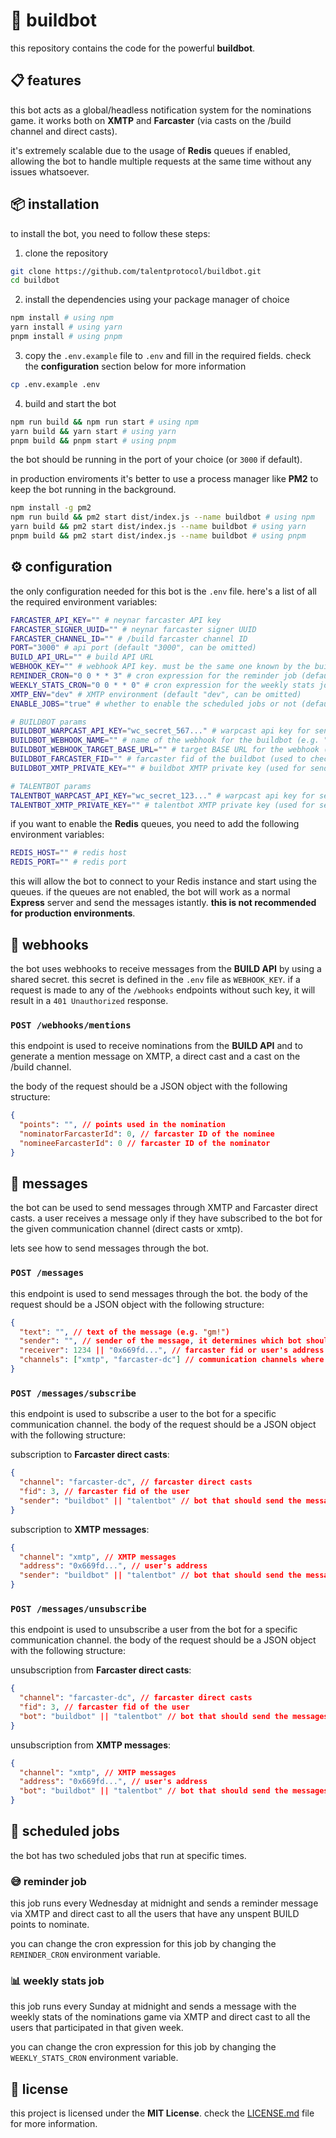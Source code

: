 # 🤖 buildbot

this repository contains the code for the powerful **buildbot**.

## 📋 features

this bot acts as a global/headless notification system for the nominations game. it works both on **XMTP** and **Farcaster** (via casts on the /build channel and direct casts).

it's extremely scalable due to the usage of **Redis** queues if enabled, allowing the bot to handle multiple requests at the same time without any issues whatsoever.

## 📦 installation

to install the bot, you need to follow these steps:

1. clone the repository

```bash
git clone https://github.com/talentprotocol/buildbot.git
cd buildbot
```

2. install the dependencies using your package manager of choice

```bash
npm install # using npm
yarn install # using yarn
pnpm install # using pnpm
```

3. copy the `.env.example` file to `.env` and fill in the required fields. check the **configuration** section below for more information

```bash
cp .env.example .env
```

4. build and start the bot

```bash
npm run build && npm run start # using npm
yarn build && yarn start # using yarn
pnpm build && pnpm start # using pnpm
```

the bot should be running in the port of your choice (or `3000` if default).

in production enviroments it's better to use a process manager like **PM2** to keep the bot running in the background.

```bash
npm install -g pm2
npm run build && pm2 start dist/index.js --name buildbot # using npm
yarn build && pm2 start dist/index.js --name buildbot # using yarn
pnpm build && pm2 start dist/index.js --name buildbot # using pnpm
```

## ⚙️ configuration

the only configuration needed for this bot is the `.env` file. here's a list of all the required environment variables:

```bash
FARCASTER_API_KEY="" # neynar farcaster API key
FARCASTER_SIGNER_UUID="" # neynar farcaster signer UUID
FARCASTER_CHANNEL_ID="" # /build farcaster channel ID
PORT="3000" # api port (default "3000", can be omitted)
BUILD_API_URL="" # build API URL
WEBHOOK_KEY="" # webhook API key. must be the same one known by the build API
REMINDER_CRON="0 0 * * 3" # cron expression for the reminder job (default "0 0 * * 3", can be omitted)
WEEKLY_STATS_CRON="0 0 * * 0" # cron expression for the weekly stats job (default "0 0 * * 0", can be omitted)
XMTP_ENV="dev" # XMTP environment (default "dev", can be omitted)
ENABLE_JOBS="true" # whether to enable the scheduled jobs or not (default "true", can be omitted)

# BUILDBOT params
BUILDBOT_WARPCAST_API_KEY="wc_secret_567..." # warpcast api key for sending direct casts using buildbot
BUILDBOT_WEBHOOK_NAME="" # name of the webhook for the buildbot (e.g. "buildbot-mentions-webhook") that needs to be published for sending casts and replies
BUILDBOT_WEBHOOK_TARGET_BASE_URL="" # target BASE URL for the webhook (e.g. "https://buildbot.example.com")
BUILDBOT_FARCASTER_FID="" # farcaster fid of the buildbot (used to check mentions)
BUILDBOT_XMTP_PRIVATE_KEY="" # buildbot XMTP private key (used for sending XMTP messages)

# TALENTBOT params
TALENTBOT_WARPCAST_API_KEY="wc_secret_123..." # warpcast api key for sending direct casts using talentbot
TALENTBOT_XMTP_PRIVATE_KEY="" # talentbot XMTP private key (used for sending XMTP messages)
```

if you want to enable the **Redis** queues, you need to add the following environment variables:

```bash
REDIS_HOST="" # redis host
REDIS_PORT="" # redis port
```

this will allow the bot to connect to your Redis instance and start using the queues. if the queues are not enabled, the bot will work as a normal **Express** server and send the messages istantly. **this is not recommended for production environments**.

## 📡 webhooks

the bot uses webhooks to receive messages from the **BUILD API** by using a shared secret. this secret is defined in the `.env` file as `WEBHOOK_KEY`. if a request is made to any of the `/webhooks` endpoints without such key, it will result in a `401 Unauthorized` response.

### `POST /webhooks/mentions`

this endpoint is used to receive nominations from the **BUILD API** and to generate a mention message on XMTP, a direct cast and a cast on the /build channel.

the body of the request should be a JSON object with the following structure:

```json
{
  "points": "", // points used in the nomination
  "nominatorFarcasterId": 0, // farcaster ID of the nominee
  "nomineeFarcasterId": 0 // farcaster ID of the nominator
}
```

## 📨 messages

the bot can be used to send messages through XMTP and Farcaster direct casts. a user receives a message only if they have subscribed to the bot for the given communication channel (direct casts or xmtp).

lets see how to send messages through the bot.

### `POST /messages`

this endpoint is used to send messages through the bot. the body of the request should be a JSON object with the following structure:

```json
{
  "text": "", // text of the message (e.g. "gm!")
  "sender": "", // sender of the message, it determines which bot should send the message (MUST be one of the following: "buildbot", "talentbot")
  "receiver": 1234 || "0x669fd...", // farcaster fid or user's address
  "channels": ["xmtp", "farcaster-dc"] // communication channels where the message should be sent (MUST be an array with at least one of the following: "xmtp", "farcaster-dc")
}
```

### `POST /messages/subscribe`

this endpoint is used to subscribe a user to the bot for a specific communication channel. the body of the request should be a JSON object with the following structure:

subscription to **Farcaster direct casts**:

```json
{
  "channel": "farcaster-dc", // farcaster direct casts
  "fid": 3, // farcaster fid of the user
  "sender": "buildbot" || "talentbot" // bot that should send the messages
}
```

subscription to **XMTP messages**:

```json
{
  "channel": "xmtp", // XMTP messages
  "address": "0x669fd...", // user's address
  "sender": "buildbot" || "talentbot" // bot that should send the messages
}
```

### `POST /messages/unsubscribe`

this endpoint is used to unsubscribe a user from the bot for a specific communication channel. the body of the request should be a JSON object with the following structure:

unsubscription from **Farcaster direct casts**:

```json
{
  "channel": "farcaster-dc", // farcaster direct casts
  "fid": 3, // farcaster fid of the user
  "bot": "buildbot" || "talentbot" // bot that should send the messages
}
```

unsubscription from **XMTP messages**:

```json
{
  "channel": "xmtp", // XMTP messages
  "address": "0x669fd...", // user's address
  "bot": "buildbot" || "talentbot" // bot that should send the messages
}
```

## 🧳 scheduled jobs

the bot has two scheduled jobs that run at specific times.

### 😅 reminder job

this job runs every Wednesday at midnight and sends a reminder message via XMTP and direct cast to all the users that have any unspent BUILD points to nominate.

you can change the cron expression for this job by changing the `REMINDER_CRON` environment variable.

### 📊 weekly stats job

this job runs every Sunday at midnight and sends a message with the weekly stats of the nominations game via XMTP and direct cast to all the users that participated in that given week.

you can change the cron expression for this job by changing the `WEEKLY_STATS_CRON` environment variable.

## 📝 license

this project is licensed under the **MIT License**. check the [LICENSE.md](/LICENSE.md) file for more information.
